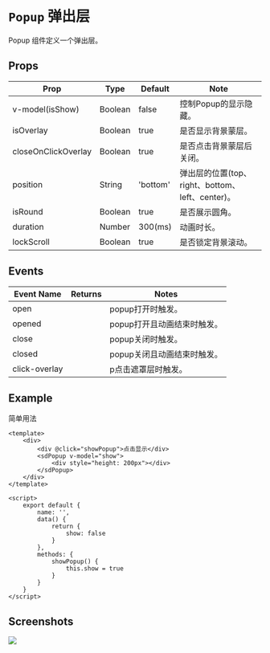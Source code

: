 # `Popup` 弹出层
Popup 组件定义一个弹出层。

## Props
| Prop | Type | Default | Note |
|---|---|---|---|
| v-model(isShow) | Boolean | false | 控制Popup的显示隐藏。
| isOverlay | Boolean | true | 是否显示背景蒙层。
| closeOnClickOverlay | Boolean | true | 是否点击背景蒙层后关闭。
| position | String | 'bottom' | 弹出层的位置(top、right、bottom、left、center)。
| isRound | Boolean | true | 是否展示圆角。
| duration | Number | 300(ms) | 动画时长。
| lockScroll | Boolean | true | 是否锁定背景滚动。

## Events
| Event Name | Returns | Notes |
|---|---|---|
| open |  | popup打开时触发。
| opened |  | popup打开且动画结束时触发。
| close |  | popup关闭时触发。
| closed |  | popup关闭且动画结束时触发。
| click-overlay |  | p点击遮罩层时触发。

<!--
## Methods
None.

## Static Props
None.

## Static Methods
None.
-->

## Example
简单用法
```
<template>
    <div>
        <div @click="showPopup">点击显示</div>
        <sdPopup v-model="show">
            <div style="height: 200px"></div>
        </sdPopup>
    </div>
</template>

<script>
    export default {
        name: '',
        data() {
            return {
                show: false
            }
        },
        methods: {
            showPopup() {
                this.show = true
            }
        }
    }
</script>

```

## Screenshots
![](../../img/popup/1.gif)
